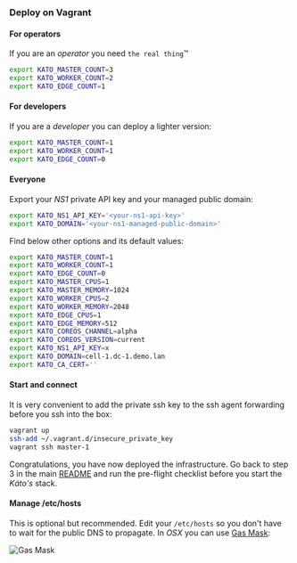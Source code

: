 ### Deploy on Vagrant

#### For operators
If you are an *operator* you need `the real thing`&trade;
```bash
export KATO_MASTER_COUNT=3
export KATO_WORKER_COUNT=2
export KATO_EDGE_COUNT=1
```

#### For developers
If you are a *developer* you can deploy a lighter version:
```bash
export KATO_MASTER_COUNT=1
export KATO_WORKER_COUNT=1
export KATO_EDGE_COUNT=0
```

#### Everyone
Export your *NS1* private API key and your managed public domain:
```bash
export KATO_NS1_API_KEY='<your-ns1-api-key>'
export KATO_DOMAIN='<your-ns1-managed-public-domain>'
```

Find below other options and its default values:
```bash
export KATO_MASTER_COUNT=1
export KATO_WORKER_COUNT=1
export KATO_EDGE_COUNT=0
export KATO_MASTER_CPUS=1
export KATO_MASTER_MEMORY=1024
export KATO_WORKER_CPUS=2
export KATO_WORKER_MEMORY=2048
export KATO_EDGE_CPUS=1
export KATO_EDGE_MEMORY=512
export KATO_COREOS_CHANNEL=alpha
export KATO_COREOS_VERSION=current
export KATO_NS1_API_KEY=x
export KATO_DOMAIN=cell-1.dc-1.demo.lan
export KATO_CA_CERT=''
```

#### Start and connect
It is very convenient to add the private ssh key to the ssh agent forwarding before you ssh into the box:

```bash
vagrant up
ssh-add ~/.vagrant.d/insecure_private_key
vagrant ssh master-1
```

Congratulations, you have now deployed the infrastructure. Go back to step 3 in the main [README](https://github.com/h0tbird/kato/blob/master/README.md#3-pre-flight-checklist) and run the pre-flight checklist before you start the *Káto's* stack.

#### Manage /etc/hosts

This is optional but recommended. Edit your `/etc/hosts` so you don't have to wait for the public DNS to propagate. In *OSX* you can use [Gas Mask](http://clockwise.ee/):

![Gas Mask](https://dl.dropboxusercontent.com/u/29639331/kato/gasmask_vagrant.png)
